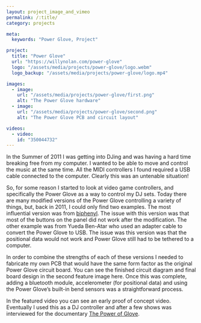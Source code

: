 ```yaml
---
layout: project_image_and_vimeo
permalink: /:title/
category: projects

meta:
  keywords: "Power Glove, Project"

project:
  title: "Power Glove"
  url: "https://willynolan.com/power-glove"
  logo: "/assets/media/projects/power-glove/logo.webm"
  logo_backup: "/assets/media/projects/power-glove/logo.mp4"

images:
  - image:
    url: "/assets/media/projects/power-glove/first.png"
    alt: "The Power Glove hardware"
  - image:
    url: "/assets/media/projects/power-glove/second.png"
    alt: "The Power Glove PCB and circuit layout"

videos:
  - video:
    id: "350044732"
---
```

<p>
In the Summer of 2011 I was getting into DJing and was having a hard time breaking free from my computer.  I wanted to 
be able to move and control the music at the same time. All the MIDI controllers I found required a USB cable connected 
to the computer.  Clearly this was an untenable situation!
</p>

<p>
So, for some reason I started to look at video game controllers, and specifically the Power Glove as a way to control my 
DJ sets. Today there are many modified versions of the Power Glove controlling a variety of things, but, back in 2011, I
could only find two examples. The most influential version was from 
<a href="http://biphenyl.org/blog/2009/04/03/the-power-glove-20th-anniversary-edition">biphenyl</a>. The issue with 
this version was that most of the buttons on the panel did not work after the modification. The other example was from 
Yueda Ben-Atar who used an adapter cable to convert the Power Glove to USB. The issue was this version was that the 
positional data would not work and Power Glove still had to be tethered to a computer.
</p>

<p>
In order to combine the strengths of each of these versions I needed to fabricate my own PCB that would have the same 
form factor as the original Power Glove circuit board. You can see the finished circuit diagram and final board design 
in the second feature image here. Once this was complete, adding a bluetooth module, accelerometer (for positional data) 
and using the Power Glove’s built-in bend sensors was a straightforward process.
</p>

<p>
In the featured video you can see an early proof of concept video.  Eventually I used this as a DJ controller and after 
a few shows was interviewed for the documentary <a href="https://thepowerofglove.com/">The Power of Glove</a>.
</p>
